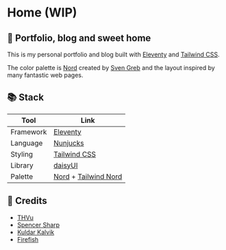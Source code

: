 # Home (WIP)

## 🏡 Portfolio, blog and sweet home

<p>
  This is my personal portfolio and blog built with <a href="https://www.11ty.dev/" target="_blank">Eleventy</a> and <a href="https://tailwindcss.com/" target="_blank">Tailwind CSS</a>.
</p>

<p>
  The color palette is <a href="https://www.nordtheme.com/" target="_blank">Nord</a> created by <a href="https://github.com/svengreb/" target="_blank">Sven Greb</a> and the layout inspired by many fantastic web pages.
</p>

## 📚 Stack

| Tool      | Link                                                                                                                                                  |
| --------- | ----------------------------------------------------------------------------------------------------------------------------------------------------- |
| Framework | <a href="https://www.11ty.dev/" target="_blank">Eleventy</a>                                                                                          |
| Language  | <a href="https://mozilla.github.io/nunjucks/" target="_blank">Nunjucks</a>                                                                            |
| Styling   | <a href="https://tailwindcss.com/" target="_blank">Tailwind CSS</a>                                                                                   |
| Library   | <a href="https://daisyui.com/" target="_blank">daisyUI</a>                                                                                            |
| Palette   | <a href="https://www.nordtheme.com/" target="_blank">Nord</a> + <a href="https://github.com/crumb1e/tailwind-nord/" target="_blank">Tailwind Nord</a> |

## 💖 Credits

-   <a href="https://www.thvu.dev/" target="_blank">THVu</a>
-   <a href="https://spotlight.tailwindui.com/" target="_blank">Spencer Sharp</a>
-   <a href="https://kuldar.com/" target="_blank">Kuldar Kalvik</a>
-   <a href="https://joinfirefish.org/" target="_blank">Firefish</a>
